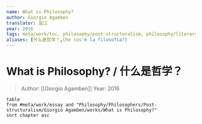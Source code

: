 ```yaml
---
name: What is Philosophy?
author: Giorgio Agamben 
translator: 蓝江
year: 2016
tags: meta/work/toc, philosophy/post-structuralism, philosophy/literary-theory, philosophy/language
aliases: [什么是哲学？,Che cos'è la filosofia?]
---
```


# What is Philosophy? / 什么是哲学？
> Author: [[Giorgio Agamben]]
> Year: 2016


```dataview
table 
from #meta/work/essay and "Philosophy/Philosophers/Post-structuralism/Giorgio Agamben/works/What is Philosophy?"
sort chapter asc
```